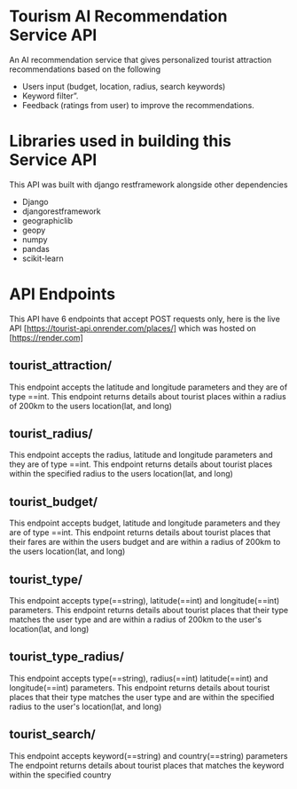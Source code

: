 # Tourism AI Recommendation Service API

An AI recommendation service that gives personalized tourist attraction recommendations based on the following

- Users input (budget, location, radius, search keywords)
- Keyword filter”.
- Feedback (ratings from user) to improve the recommendations.

# Libraries used in building this Service API

This API was built with django restframework alongside other dependencies

- Django
- djangorestframework
- geographiclib
- geopy
- numpy
- pandas
- scikit-learn

# API Endpoints

This API have 6 endpoints that accept POST requests only, here is the live API [https://tourist-api.onrender.com/places/] which was hosted on [https://render.com]
## tourist_attraction/
This endpoint accepts the latitude and longitude parameters and they are of type ==int.
This endpoint returns details about tourist places within a radius of 200km to the users location(lat, and long)

## tourist_radius/
This endpoint accepts the radius, latitude and longitude parameters and they are of type ==int.
This endpoint returns details about tourist places within the specified radius to the users location(lat, and long)

## tourist_budget/
This endpoint accepts budget, latitude and longitude parameters and they are of type ==int.
This endpoint returns details about tourist places that their fares are within the users budget and are within a radius of 200km to the users location(lat, and long)

## tourist_type/
This endpoint accepts type(==string), latitude(==int) and longitude(==int) parameters.
This endpoint returns details about tourist places that their type matches the user type and are within a radius of 200km to the user's location(lat, and long)

## tourist_type_radius/
This endpoint accepts type(==string), radius(==int) latitude(==int) and longitude(==int) parameters.
This endpoint returns details about tourist places that their type matches the user type and are within the specified radius to the user's location(lat, and long)

## tourist_search/
This endpoint accepts keyword(==string) and country(==string) parameters
The endpoint returns details about tourist places that matches the keyword within the specified country
